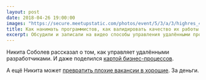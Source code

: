 ```yaml
---
layout: post
date: 2018-04-26 19:00:00
images: "https://secure.meetupstatic.com/photos/event/5/3/a/3/highres_470121411.jpeg"
title: Как нанимать программистов, как валидировать качество их работы
excerpt: Обсудили и записали на видео способы управления удалёнными программистами.
---
```


Никита Соболев рассказал о том, как управляет удалёнными разработчиками.
И даже поделился [картой бизнес-процессов](https://wemake.services/meta/).

А ещё Никита может [превратить плохие вакансии в хорошие](https://hrvs.tech/). За деньги.